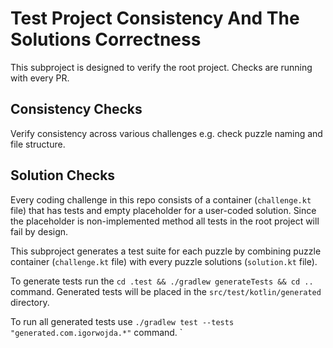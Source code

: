 # Test Project Consistency And The Solutions Correctness

This subproject is designed to verify the root project. Checks are running with every PR.

## Consistency Checks

Verify consistency across various challenges e.g. check puzzle naming and file structure.

## Solution Checks

Every coding challenge in this repo consists of a container (`challenge.kt` file) that has tests and
empty placeholder for a user-coded solution. Since the placeholder is non-implemented method
all tests in the root project will fail by design.

This subproject generates a test suite for each puzzle by combining puzzle container (`challenge.kt` file) with
every puzzle solutions (`solution.kt` file).

To generate tests run the `cd .test && ./gradlew generateTests && cd ..` command.
Generated tests will be placed in the `src/test/kotlin/generated` directory.

To run all generated tests use `./gradlew test --tests "generated.com.igorwojda.*"` command.
`






